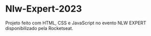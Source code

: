 # Nlw-Expert-2023
Projeto feito com HTML, CSS e JavaScript no evento NLW EXPERT disponibilizado pela Rocketseat.

